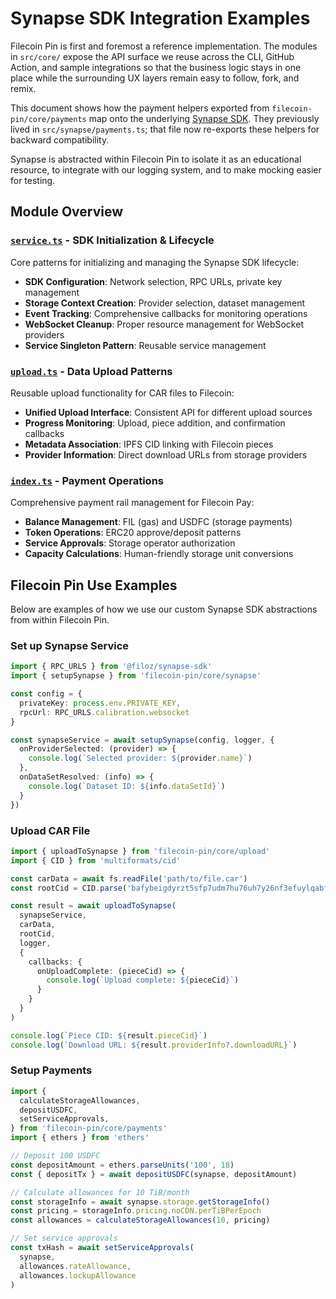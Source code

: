 # Synapse SDK Integration Examples

Filecoin Pin is first and foremost a reference implementation. The modules in
`src/core/` expose the API surface we reuse across the CLI, GitHub Action, and
sample integrations so that the business logic stays in one place while the
surrounding UX layers remain easy to follow, fork, and remix.

This document shows how the payment helpers exported from
`filecoin-pin/core/payments` map onto the underlying [Synapse SDK](https://github.com/FilOzone/synapse-sdk).
They previously lived in `src/synapse/payments.ts`; that file now re-exports
these helpers for backward compatibility.

Synapse is abstracted within Filecoin Pin to isolate it as an educational resource, to integrate with our logging system, and to make mocking easier for testing.

## Module Overview

### [`service.ts`](../synapse/service.ts) - SDK Initialization & Lifecycle

Core patterns for initializing and managing the Synapse SDK lifecycle:

- **SDK Configuration**: Network selection, RPC URLs, private key management
- **Storage Context Creation**: Provider selection, dataset management
- **Event Tracking**: Comprehensive callbacks for monitoring operations
- **WebSocket Cleanup**: Proper resource management for WebSocket providers
- **Service Singleton Pattern**: Reusable service management

### [`upload.ts`](../synapse/upload.ts) - Data Upload Patterns

Reusable upload functionality for CAR files to Filecoin:

- **Unified Upload Interface**: Consistent API for different upload sources
- **Progress Monitoring**: Upload, piece addition, and confirmation callbacks
- **Metadata Association**: IPFS CID linking with Filecoin pieces
- **Provider Information**: Direct download URLs from storage providers

### [`index.ts`](./index.ts) - Payment Operations

Comprehensive payment rail management for Filecoin Pay:

- **Balance Management**: FIL (gas) and USDFC (storage payments)
- **Token Operations**: ERC20 approve/deposit patterns
- **Service Approvals**: Storage operator authorization
- **Capacity Calculations**: Human-friendly storage unit conversions

## Filecoin Pin Use Examples

Below are examples of how we use our custom Synapse SDK abstractions from within Filecoin Pin.

### Set up Synapse Service

```typescript
import { RPC_URLS } from '@filoz/synapse-sdk'
import { setupSynapse } from 'filecoin-pin/core/synapse'

const config = {
  privateKey: process.env.PRIVATE_KEY,
  rpcUrl: RPC_URLS.calibration.websocket
}

const synapseService = await setupSynapse(config, logger, {
  onProviderSelected: (provider) => {
    console.log(`Selected provider: ${provider.name}`)
  },
  onDataSetResolved: (info) => {
    console.log(`Dataset ID: ${info.dataSetId}`)
  }
})
```

### Upload CAR File

```typescript
import { uploadToSynapse } from 'filecoin-pin/core/upload'
import { CID } from 'multiformats/cid'

const carData = await fs.readFile('path/to/file.car')
const rootCid = CID.parse('bafybeigdyrzt5sfp7udm7hu76uh7y26nf3efuylqabf3oclgtqy55fbzdi')

const result = await uploadToSynapse(
  synapseService,
  carData,
  rootCid,
  logger,
  {
    callbacks: {
      onUploadComplete: (pieceCid) => {
        console.log(`Upload complete: ${pieceCid}`)
      }
    }
  }
)

console.log(`Piece CID: ${result.pieceCid}`)
console.log(`Download URL: ${result.providerInfo?.downloadURL}`)
```

### Setup Payments

```typescript
import {
  calculateStorageAllowances,
  depositUSDFC,
  setServiceApprovals,
} from 'filecoin-pin/core/payments'
import { ethers } from 'ethers'

// Deposit 100 USDFC
const depositAmount = ethers.parseUnits('100', 18)
const { depositTx } = await depositUSDFC(synapse, depositAmount)

// Calculate allowances for 10 TiB/month
const storageInfo = await synapse.storage.getStorageInfo()
const pricing = storageInfo.pricing.noCDN.perTiBPerEpoch
const allowances = calculateStorageAllowances(10, pricing)

// Set service approvals
const txHash = await setServiceApprovals(
  synapse,
  allowances.rateAllowance,
  allowances.lockupAllowance
)
```
